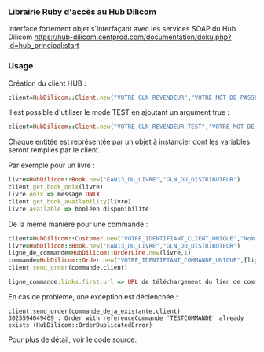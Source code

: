 ### Librairie Ruby d'accès au Hub Dilicom

Interface fortement objet s'interfaçant avec les services SOAP du Hub Dilicom https://hub-dilicom.centprod.com/documentation/doku.php?id=hub_principal:start

### Usage

Création du client HUB :
```ruby
client=HubDilicom::Client.new("VOTRE_GLN_REVENDEUR","VOTRE_MOT_DE_PASSE_REVENDEUR")
```

Il est possible d'utiliser le mode TEST en ajoutant un argument true :
```ruby
client=HubDilicom::Client.new("VOTRE_GLN_REVENDEUR_TEST","VOTRE_MOT_DE_PASSE_REVENDEUR_TEST",true)
```

Chaque entitée est représentée par un objet à instancier dont les variables seront remplies par le client.

Par exemple pour un livre :
```ruby
livre=HubDilicom::Book.new("EAN13_DU_LIVRE","GLN_DU_DISTRIBUTEUR")
client.get_book_onix(livre)
livre.onix => message ONIX
client.get_book_availability(livre)
livre.available => booléen disponibilité
```

De la même manière pour une commande :
```ruby
client=HubDilicom::Customer.new("VOTRE_IDENTIFIANT_CLIENT_UNIQUE","Nom du client","Pays","Code postal","Ville")
livre=HubDilicom::Book.new("EAN13_DU_LIVRE","GLN_DU_DISTRIBUTEUR")
ligne_de_commande=HubDilicom::OrderLine.new(livre,1)
commande=HubDilicom::Order.new("VOTRE_IDENTIFIANT_COMMANDE_UNIQUE",[ligne_de_commande])
client.send_order(commande,client)

ligne_commande.links.first.url => URL de téléchargement du lien de commande
```

En cas de problème, une exception est déclenchée :
```
client.send_order(commande_deja_existante,client)
3025594049409 : Order with referenceCommande 'TESTCOMMANDE' already exists (HubDilicom::OrderDuplicatedError)
```

Pour plus de détail, voir le code source.
